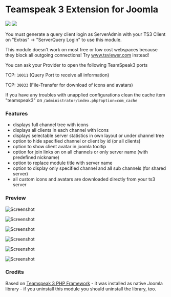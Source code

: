 # Teamspeak 3 Extension for Joomla

![](https://img.shields.io/static/v1?label=Joomla&message=3.X&style=flat&logo=joomla&logoColor=orange&color=blue)
![](https://img.shields.io/github/downloads/z-index-net/joomla-module-teamspeak-3/total.svg)

You must generate a query client login as ServerAdmin with your TS3 Client on "Extras" -> "ServerQuery Login" to use this module.

This module doesn't work on most free or low cost webspaces because they block all outgoing connections! Try www.tsviewer.com instead!

You can ask your Provider to open the following TeamSpeak3 ports

TCP: `10011` (Query Port to receive all information)

TCP: `30033` (File-Transfer for download of icons and avatars)

If you have any troubles with unapplied configurations clean the cache item "teamspeak3" on `/administrator/index.php?option=com_cache`

### Features
- displays full channel tree with icons
- displays all clients in each channel with icons
- displays selectable server statistics in own layout or under channel tree
- option to hide specified channel or client by id (or all clients)
- option to show client avatar in joomla tooltip
- option for join links on on all channels or only server name (with predefined nickname)
- option to replace module title with server name
- option to display only specified channel and all sub channels (for shared server)
- all custom icons and avatars are downloaded directly from your ts3 server

### Preview

![Screenshot](./screenshots/mod_teamspeak3.0.png?raw=true)

![Screenshot](./screenshots/mod_teamspeak3.1.png?raw=true)

![Screenshot](./screenshots/mod_teamspeak3.2.png?raw=true)

![Screenshot](./screenshots/mod_teamspeak3.3.png?raw=true)

![Screenshot](./screenshots/mod_teamspeak3.4.png?raw=true)

![Screenshot](./screenshots/mod_teamspeak3.5.png?raw=true)


### Credits
Based on [Teamspeak 3 PHP Framework](https://github.com/planetteamspeak/ts3phpframework) - it was installed as native Joomla library - if you uninstall this module you should uninstall the library, too.
